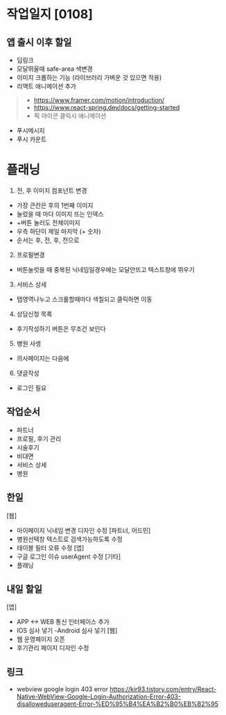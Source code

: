 # 작업일지 [0108]

## 앱 출시 이후 할일
- 딥링크
- 모달뛰울때 safe-area 색변경
- 이미지 크롭하는 기능 (라이브러리 가벼운 것 있으면 적용)
- 리액트 애니메이션 추가
> - https://www.framer.com/motion/introduction/
> - https://www.react-spring.dev/docs/getting-started
> - 픽 아이콘 클릭시 애니메이션
- 푸시메시지
- 푸시 카운트

# 플래닝
1. 전, 후 이미지 컴포넌트 변경
- 가장 큰칸은 후의 1번째 이미지
- 눌렀을 때 마다 이미지 뜨는 인덱스
- +버튼 눌러도 전체이미지
- 우측 하단이 제일 마지막 (+ 숫자)
- 순서는 후, 전, 후, 전으로
2. 프로필변경
- 버튼눌럿을 때 중복된 닉네임일경우에는 모달안뜨고 텍스트창에 뛰우기
3. 서비스 상세
- 탭영역나누고 스크롤할때마다 색칠되고 클릭하면 이동
4. 상담신청 목록
- 후기작성하기 버튼은 무조건 보인다
5. 병원 사셍
- 의사페이지는 다음에
6. 댓글작성
- 로그인 필요

## 작업순서
- 파트너
- 프로필, 후기 관리
- 시술후기
- 비대면
- 서비스 상세
- 병원

## 한일
[웹]
- 마이페이지 닉네임 변경 디자인 수정
[파트너, 어드민]
- 병원선택창 텍스트로 검색가능하도록 수정
- 테이블 필터 오류 수정
[앱]
- 구글 로그인 이슈 userAgent 수정
[기타]
- 플래닝

## 내일 할일
[앱]
- APP <-> WEB 통신 인터페이스 추가
- IOS 심사 넣기
-Android 심사 넣기
[웹]
- 웹 운영페이지 오픈
- 후기관리 페이지 디자인 수정

## 링크
- webview google login 403 error
https://kir93.tistory.com/entry/React-Native-WebView-Google-Login-Authorization-Error-403-disalloweduseragent-Error-%ED%95%B4%EA%B2%B0%EB%B2%95
